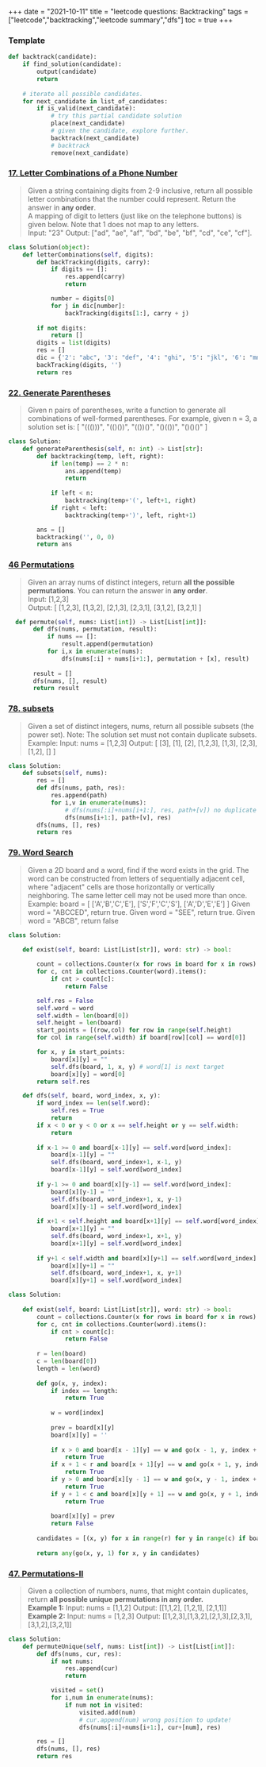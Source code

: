 +++
date = "2021-10-11"
title = "leetcode questions: Backtracking"
tags = ["leetcode","backtracking","leetcode summary","dfs"]
toc = true
+++

### Template
```py
def backtrack(candidate):
    if find_solution(candidate):
        output(candidate)
        return
    
    # iterate all possible candidates.
    for next_candidate in list_of_candidates:
        if is_valid(next_candidate):
            # try this partial candidate solution
            place(next_candidate)
            # given the candidate, explore further.
            backtrack(next_candidate)
            # backtrack
            remove(next_candidate)
```
 ### [17. Letter Combinations of a Phone Number ](https://yanjiyu.com/leetcode/17-letter-combinations-of-a-phone/)
 > Given a string containing digits from 2-9 inclusive, return all possible letter combinations that the number could represent. Return the answer in **any order**.  
A mapping of digit to letters (just like on the telephone buttons) is given below. Note that 1 does not map to any letters.  
Input: "23"
Output: ["ad", "ae", "af", "bd", "be", "bf", "cd", "ce", "cf"].
```py
class Solution(object):
    def letterCombinations(self, digits):
        def backTracking(digits, carry):
            if digits == []:
                res.append(carry)
                return

            number = digits[0]
            for j in dic[number]:
                backTracking(digits[1:], carry + j)
                 
        if not digits:
            return []
        digits = list(digits)
        res = []
        dic = {'2': "abc", '3': "def", '4': "ghi", '5': "jkl", '6': "mno", '7': "pqrs", '8': "tuv", '9': "wxyz"}
        backTracking(digits, '')
        return res
```
### [22. Generate Parentheses](https://yanjiyu.com/leetcode/22/)
> Given n pairs of parentheses, write a function to generate all combinations of well-formed parentheses.
For example, given n = 3, a solution set is:
[ "((()))", "(()())", "(())()", "()(())", "()()()" ]
```py
class Solution:
    def generateParenthesis(self, n: int) -> List[str]:
        def backtracking(temp, left, right):
            if len(temp) == 2 * n:
                ans.append(temp)
                return 
                
            if left < n:
                backtracking(temp+'(', left+1, right)
            if right < left:
                backtracking(temp+')', left, right+1)

        ans = []
        backtracking('', 0, 0)
        return ans
```
### [46 Permutations](https://yanjiyu.com/leetcode/46/)
> Given an array nums of distinct integers, return __all the possible permutations__. You can return the answer in **any order**.  
Input: [1,2,3]  
Output:
[
  [1,2,3],
  [1,3,2],
  [2,1,3],
  [2,3,1],
  [3,1,2],
  [3,2,1]
]
 ```py
   def permute(self, nums: List[int]) -> List[List[int]]:
        def dfs(nums, permutation, result):
            if nums == []:
                result.append(permutation)
            for i,x in enumerate(nums):
                dfs(nums[:i] + nums[i+1:], permutation + [x], result)
            
        result = []
        dfs(nums, [], result)
        return result
```
### [78. subsets](https://yanjiyu.com/leetcode/78-subset/)
> Given a set of distinct integers, nums, return all possible subsets (the power set).
Note: The solution set must not contain duplicate subsets.
Example:
Input: nums = [1,2,3] Output: [ [3],   [1],   [2],   [1,2,3],   [1,3],   [2,3],   [1,2],   [] ]
```py
class Solution:
    def subsets(self, nums):
        res = []
        def dfs(nums, path, res):
            res.append(path)
            for i,v in enumerate(nums):
                # dfs(nums[:i]+nums[i+1:], res, path+[v]) no duplicate
                dfs(nums[i+1:], path+[v], res)
        dfs(nums, [], res)
        return res
```
### [79. Word Search](https://yanjiyu.com/leetcode/79-word-search/)
> Given a 2D board and a word, find if the word exists in the grid.
The word can be constructed from letters of sequentially adjacent cell, where "adjacent" cells are those horizontally or vertically neighboring. The same letter cell may not be used more than once.
Example:
board = [ ['A','B','C','E'], ['S','F','C','S'], ['A','D','E','E'] ] Given word = "ABCCED", return true. Given word = "SEE", return true. Given word = "ABCB", return false
```py
class Solution:
    
    def exist(self, board: List[List[str]], word: str) -> bool:

        count = collections.Counter(x for rows in board for x in rows)
        for c, cnt in collections.Counter(word).items():
            if cnt > count[c]:
                return False

        self.res = False
        self.word = word
        self.width = len(board[0])
        self.height = len(board)
        start_points = [(row,col) for row in range(self.height) 
        for col in range(self.width) if board[row][col] == word[0]]

        for x, y in start_points:
            board[x][y] = ""
            self.dfs(board, 1, x, y) # word[1] is next target
            board[x][y] = word[0]
        return self.res

    def dfs(self, board, word_index, x, y):
        if word_index == len(self.word):
            self.res = True
            return
        if x < 0 or y < 0 or x == self.height or y == self.width:
            return
        
        if x-1 >= 0 and board[x-1][y] == self.word[word_index]:
            board[x-1][y] = ""
            self.dfs(board, word_index+1, x-1, y)
            board[x-1][y] = self.word[word_index]
        
        if y-1 >= 0 and board[x][y-1] == self.word[word_index]:
            board[x][y-1] = ""
            self.dfs(board, word_index+1, x, y-1)
            board[x][y-1] = self.word[word_index]
        
        if x+1 < self.height and board[x+1][y] == self.word[word_index]:
            board[x+1][y] = ""
            self.dfs(board, word_index+1, x+1, y)
            board[x+1][y] = self.word[word_index]
        
        if y+1 < self.width and board[x][y+1] == self.word[word_index]:
            board[x][y+1] = ""
            self.dfs(board, word_index+1, x, y+1)
            board[x][y+1] = self.word[word_index]
```
```py
class Solution:
    
    def exist(self, board: List[List[str]], word: str) -> bool:
        count = collections.Counter(x for rows in board for x in rows)
        for c, cnt in collections.Counter(word).items():
            if cnt > count[c]:
                return False
            
        r = len(board)
        c = len(board[0])
        length = len(word)
        
        def go(x, y, index):
            if index == length:
                return True
            
            w = word[index]
            
            prev = board[x][y]
            board[x][y] = '' 
            
            if x > 0 and board[x - 1][y] == w and go(x - 1, y, index + 1):
                return True
            if x + 1 < r and board[x + 1][y] == w and go(x + 1, y, index + 1):
                return True
            if y > 0 and board[x][y - 1] == w and go(x, y - 1, index + 1):
                return True
            if y + 1 < c and board[x][y + 1] == w and go(x, y + 1, index + 1):
                return True
            
            board[x][y] = prev
            return False
        
        candidates = [(x, y) for x in range(r) for y in range(c) if board[x][y] == word[0]]
        
        return any(go(x, y, 1) for x, y in candidates)
```
### [47. Permutations-II](https://yanjiyu.com/leetcode/47/)
> Given a collection of numbers, nums, that might contain duplicates, return __all possible unique permutations **in any order**.__  
**Example 1:**
Input: nums = [1,1,2] Output: [[1,1,2], [1,2,1], [2,1,1]]  
**Example 2:**
Input: nums = [1,2,3] Output: [[1,2,3],[1,3,2],[2,1,3],[2,3,1],[3,1,2],[3,2,1]]
```py
class Solution:
    def permuteUnique(self, nums: List[int]) -> List[List[int]]:
        def dfs(nums, cur, res):
            if not nums:
                res.append(cur)
                return

            visited = set()
            for i,num in enumerate(nums):
                if num not in visited:
                    visited.add(num)
                    # cur.append(num) wrong position to update!
                    dfs(nums[:i]+nums[i+1:], cur+[num], res)

        res = []
        dfs(nums, [], res)
        return res

```